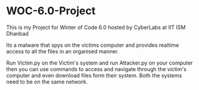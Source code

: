 # WOC-6.0-Project

This is my Project for Winter of Code 6.0 hosted by CyberLabs at IIT ISM Dhanbad

Its a malware that spys on the victims computer and provides realtime access to all the files in an organised manner. 

Run Victim.py on the Victim's system and run Attacker.py on your computer then you can use commands to access and navigate through the victim's computer and even download files form their system. Both the systems need to be on the same network.
